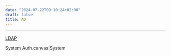 ```yaml
---
date: "2024-07-22T09:10:24+02:00"
draft: false
title: AD
---
```


------------------------------------------------------------------------

[LDAP](/LDAP)

System Auth.canvas\|System
